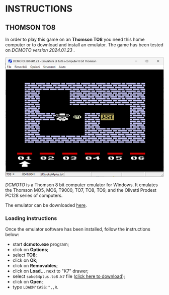 # INSTRUCTIONS

## THOMSON TO8

In order to play this game on an **Thomson TO8** you need this home computer or to download and install an emulator. The game has been tested on *DCMOTO version 2024.01.23* .

![example of running](../pictures/to8-game.png)

*DCMOTO* is a Thomson 8 bit computer emulator for Windows. It emulates the Thomson MO5, MO6, T9000, TO7, TO8, TO9, and the Olivetti Prodest PC128 series of computers. 

The emulator can be downloaded [here](http://dcmoto.free.fr/emulateur/index.html).

### Loading instructions

Once the emulator software has been installed, follow the instructions below:
 - start **dcmoto.exe** program;
 - click on **Options**;
 - select **TO8**;
 - click on **Ok**;
 - click on **Removables**;
 - click on **Load...** next to "K7" drawer;
 - select <code>soko64plus.to8.k7</code> file ([click here to download](https://spotlessmind1975.itch.io/soko64plus));
 - click on **Open**;
 - type <code>LOADM"CASS:",,R</code>.
